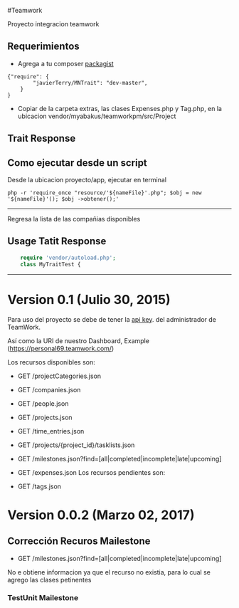 #Teamwork

Proyecto integracion teamwork 

## Requerimientos

* Agrega a tu composer [packagist](https://github.com/javierTerry/MNTrait.git)

```
{"require": {
        "javierTerry/MNTrait": "dev-master",
    }
}
```

* Copiar de la carpeta extras, las clases Expenses.php y Tag.php, en la ubicacion vendor/myabakus/teamworkpm/src/Project


Trait Response
----------------------------------
## Como ejecutar desde un script

Desde la ubicacion proyecto/app, ejecutar en terminal

```
php -r 'require_once "resource/'${nameFile}'.php"; $obj = new '${nameFile}'(); $obj ->obtener();'
```

----------------------------------

Regresa la lista de las compañias disponibles 

## Usage Tatit Response
```php
    require 'vendor/autoload.php';
	class MyTraitTest {
```

----------------------------------


Version 0.1 (Julio 30, 2015)
=======================================

Para uso del proyecto se debe de tener la [api key](http://developer.teamwork.com/enabletheapiandgetyourkey). del administrador de TeamWork.

Así como la URI de nuestro Dashboard, Example (https://personal69.teamwork.com/)

Los recursos disponibles son:

* GET /projectCategories.json
* GET /companies.json
* GET /people.json
* GET /projects.json
* GET /time_entries.json
* GET /projects/{project_id}/tasklists.json
* GET /milestones.json?find=[all|completed|incomplete|late|upcoming]
* GET /expenses.json
Los recursos pendientes son:

* GET /tags.json



Version 0.0.2 (Marzo 02, 2017)
=======================================

## Corrección Recuros Mailestone
* GET /milestones.json?find=[all|completed|incomplete|late|upcoming]

No e obtiene informacion ya que el recurso no existia, para lo cual se agrego las clases petinentes

### TestUnit Mailestone



